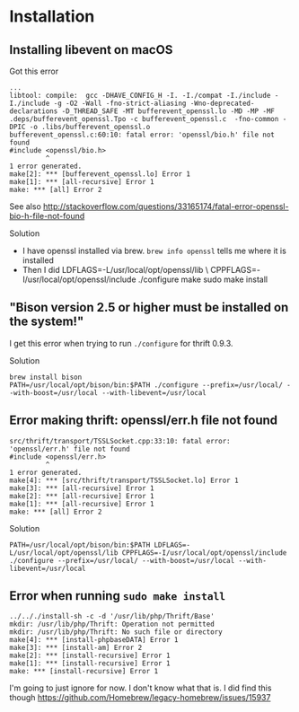 
# Installation

## Installing libevent on macOS

Got this error


    ...
    libtool: compile:  gcc -DHAVE_CONFIG_H -I. -I./compat -I./include -I./include -g -O2 -Wall -fno-strict-aliasing -Wno-deprecated-declarations -D_THREAD_SAFE -MT bufferevent_openssl.lo -MD -MP -MF .deps/bufferevent_openssl.Tpo -c bufferevent_openssl.c  -fno-common -DPIC -o .libs/bufferevent_openssl.o
    bufferevent_openssl.c:60:10: fatal error: 'openssl/bio.h' file not found
    #include <openssl/bio.h>
             ^
    1 error generated.
    make[2]: *** [bufferevent_openssl.lo] Error 1
    make[1]: *** [all-recursive] Error 1
    make: *** [all] Error 2



See also http://stackoverflow.com/questions/33165174/fatal-error-openssl-bio-h-file-not-found

Solution
* I have openssl installed via brew.  `brew info openssl` tells me where it is installed
* Then I did
      LDFLAGS=-L/usr/local/opt/openssl/lib \ 
      CPPFLAGS=-I/usr/local/opt/openssl/include ./configure
      make
      sudo make install

## "Bison version 2.5 or higher must be installed on the system!"

I get this error when trying to run `./configure` for thrift 0.9.3.

Solution

    brew install bison
    PATH=/usr/local/opt/bison/bin:$PATH ./configure --prefix=/usr/local/ --with-boost=/usr/local --with-libevent=/usr/local

## Error making thrift: openssl/err.h file not found

    src/thrift/transport/TSSLSocket.cpp:33:10: fatal error: 'openssl/err.h' file not found
    #include <openssl/err.h>
             ^
    1 error generated.
    make[4]: *** [src/thrift/transport/TSSLSocket.lo] Error 1
    make[3]: *** [all-recursive] Error 1
    make[2]: *** [all-recursive] Error 1
    make[1]: *** [all-recursive] Error 1
    make: *** [all] Error 2

Solution

    PATH=/usr/local/opt/bison/bin:$PATH LDFLAGS=-L/usr/local/opt/openssl/lib CPPFLAGS=-I/usr/local/opt/openssl/include ./configure --prefix=/usr/local/ --with-boost=/usr/local --with-libevent=/usr/local

## Error when running `sudo make install`


    ../.././install-sh -c -d '/usr/lib/php/Thrift/Base'
    mkdir: /usr/lib/php/Thrift: Operation not permitted
    mkdir: /usr/lib/php/Thrift: No such file or directory
    make[4]: *** [install-phpbaseDATA] Error 1
    make[3]: *** [install-am] Error 2
    make[2]: *** [install-recursive] Error 1
    make[1]: *** [install-recursive] Error 1
    make: *** [install-recursive] Error 1

I'm going to just ignore for now. I don't know what that is. I did find this
though https://github.com/Homebrew/legacy-homebrew/issues/15937